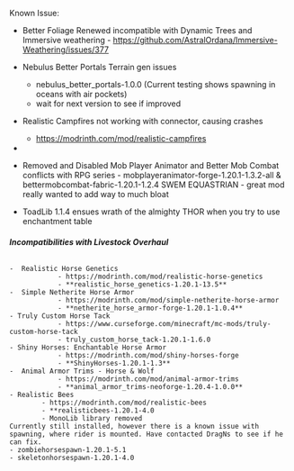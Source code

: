 Known Issue:
- Better Foliage Renewed incompatible with Dynamic Trees and Immersive weathering - https://github.com/AstralOrdana/Immersive-Weathering/issues/377

- Nebulus Better Portals Terrain gen issues
	- nebulus_better_portals-1.0.0 (Current testing shows spawning in oceans with air pockets)
	- wait for next version to see if improved
- Realistic Campfires not working with connector, causing crashes
	- https://modrinth.com/mod/realistic-campfires
- 
- Removed and Disabled Mob Player Animator and Better Mob Combat conflicts with RPG series - mobplayeranimator-forge-1.20.1-1.3.2-all & bettermobcombat-fabric-1.20.1-1.2.4
SWEM EQUASTRIAN - great mod really wanted to add way to much bloat

- ToadLib 1.1.4 ensues wrath of the almighty THOR when you try to use enchantment table
###### **Incompatibilities with Livestock Overhaul**
	-  Realistic Horse Genetics
				- https://modrinth.com/mod/realistic-horse-genetics
				- **realistic_horse_genetics-1.20.1-13.5**
	-  Simple Netherite Horse Armor
				- https://modrinth.com/mod/simple-netherite-horse-armor
				- **netherite_horse_armor-forge-1.20.1-1.0.4**
	- Truly Custom Horse Tack
				- https://www.curseforge.com/minecraft/mc-mods/truly-custom-horse-tack
				- truly_custom_horse_tack-1.20.1-1.6.0
	- Shiny Horses: Enchantable Horse Armor
				- https://modrinth.com/mod/shiny-horses-forge
				- **ShinyHorses-1.20.1-1.3**
	-  Animal Armor Trims - Horse & Wolf
				- https://modrinth.com/mod/animal-armor-trims
				- **animal_armor_trims-neoforge-1.20.4-1.0.0**
	- Realistic Bees
			- https://modrinth.com/mod/realistic-bees
			- **realisticbees-1.20.1-4.0
			- MonoLib library removed 
	Currently still installed, however there is a known issue with spawning, where rider is mounted. Have contacted DragNs to see if he can fix.
	- zombiehorsespawn-1.20.1-5.1
	- skeletonhorsespawn-1.20.1-4.0

